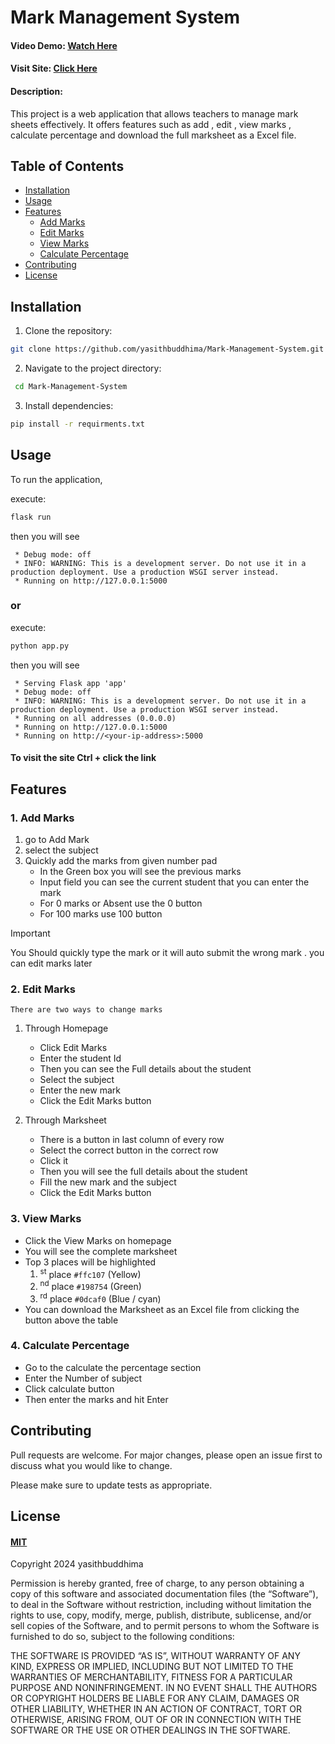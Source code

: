 # Mark Management System

#### Video Demo:   [Watch Here](https://youtu.be/W47pEsDMp1o)
#### Visit Site: [Click Here](https://markmanagementsystem1-mfnhggum.b4a.run/)
#### Description:
This project is a web application that allows teachers to manage mark sheets effectively. 
It offers features such as add , edit , view marks , calculate percentage and download the full marksheet as a Excel file.

## Table of Contents
- [Installation](#installation)
- [Usage](#usage)
- [Features](#features)
    - [Add Marks](#1--add-marks)
    - [Edit Marks](#2-edit-marks)
    - [View Marks](#3-view-marks)
    - [Calculate Percentage](#4-calculate-percentage)
- [Contributing](#contributing)
- [License](#license)

## Installation
1. Clone the repository:
```bash
git clone https://github.com/yasithbuddhima/Mark-Management-System.git
```
2. Navigate to the project directory:
```bash
 cd Mark-Management-System
```
3. Install dependencies:
```bash
pip install -r requirments.txt
```

## Usage
To run the application, 

execute:
```bash
flask run
```
then you will see
```
 * Debug mode: off
 * INFO: WARNING: This is a development server. Do not use it in a production deployment. Use a production WSGI server instead.
 * Running on http://127.0.0.1:5000
```


### or
execute:
```bash
python app.py
```
then you will see
```
 * Serving Flask app 'app'
 * Debug mode: off
 * INFO: WARNING: This is a development server. Do not use it in a production deployment. Use a production WSGI server instead.
 * Running on all addresses (0.0.0.0)
 * Running on http://127.0.0.1:5000
 * Running on http://<your-ip-address>:5000
```

#### To visit the site Ctrl + click the link



## Features
### 1.  Add Marks
1. go to   Add Mark  
2. select the subject
3. Quickly add the marks from given number pad
   - In the Green box you will see the previous marks
   - Input field you can see the current student that you can enter the mark
   - For 0 marks or Absent use the 0 button
   - For 100 marks use 100 button

> [!IMPORTANT]
> You Should quickly type the mark or it will auto submit the wrong mark .
> you can edit marks later



### 2. Edit Marks
`There are two ways to change marks`

1. Through Homepage
    - Click Edit Marks
    - Enter the student Id 
    - Then you can see the Full details about the student
    - Select the subject
    - Enter the new mark 
    - Click the Edit Marks button

2. Through Marksheet
    - There is a button in last column of every row
    - Select the correct button in the correct row
    - Click it
    - Then you will see the full details about the student
    - Fill the new mark and the subject
    - Click the Edit Marks button
### 3. View Marks

- Click the View Marks on homepage
- You will see the complete marksheet
- Top 3 places will be highlighted
    1. <sup> st</sup> place `#ffc107` (Yellow)
    2. <sup> nd</sup> place `#198754` (Green)
    3. <sup> rd</sup> place  `#0dcaf0` (Blue / cyan)
- You can download the Marksheet as an Excel file from  clicking the button above the table

### 4. Calculate Percentage
- Go to the calculate the percentage section
- Enter the Number of subject
- Click calculate button 
- Then enter the marks and hit Enter


## Contributing

Pull requests are welcome. For major changes, please open an issue first
to discuss what you would like to change.

Please make sure to update tests as appropriate.

## License 
####  [MIT](https://choosealicense.com/licenses/mit/)
Copyright 2024 yasithbuddhima 

Permission is hereby granted, free of charge, to any person obtaining a copy of this software and associated documentation files (the “Software”), to deal in the Software without restriction, including without limitation the rights to use, copy, modify, merge, publish, distribute, sublicense, and/or sell copies of the Software, and to permit persons to whom the Software is furnished to do so, subject to the following conditions:

THE SOFTWARE IS PROVIDED “AS IS”, WITHOUT WARRANTY OF ANY KIND, EXPRESS OR IMPLIED, INCLUDING BUT NOT LIMITED TO THE WARRANTIES OF MERCHANTABILITY, FITNESS FOR A PARTICULAR PURPOSE AND NONINFRINGEMENT. IN NO EVENT SHALL THE AUTHORS OR COPYRIGHT HOLDERS BE LIABLE FOR ANY CLAIM, DAMAGES OR OTHER LIABILITY, WHETHER IN AN ACTION OF CONTRACT, TORT OR OTHERWISE, ARISING FROM, OUT OF OR IN CONNECTION WITH THE SOFTWARE OR THE USE OR OTHER DEALINGS IN THE SOFTWARE.
